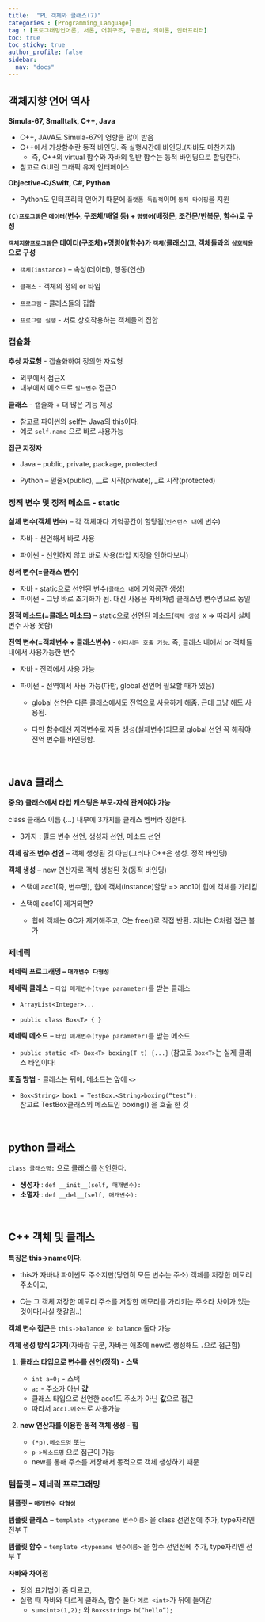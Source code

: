 ```yaml
---
title:  "PL 객체와 클래스(7)"
categories : [Programming_Language]
tag : [프로그래밍언어론, 서론, 어휘구조, 구문법, 의미론, 인터프리터]
toc: true
toc_sticky: true
author_profile: false
sidebar:
  nav: "docs"
---
```




## 객체지향 언어 역사

**Simula-67, Smalltalk, C++, Java**

* C++, JAVA도 Simula-67의 영향을 많이 받음
* C++에서 가상함수란 동적 바인딩. 즉 실행시간에 바인딩.(자바도 마찬가지)
  * 즉, C++의 virtual 함수와 자바의 일반 함수는 동적 바인딩으로 할당한다.
* 참고로 GUI란 그래픽 유저 인터페이스



**Objective-C/Swift, C#, Python**

* Python도 인터프리터 언어기 때문에 `플랫폼 독립적`이며 `동적 타이핑`을 지원



**`(C)프로그램`은 `데이터`(변수, 구조체/배열 등) + `명령어`(배정문, 조건문/반복문, 함수)로 구성**

**`객체지향프로그램`은 데이터(구조체)+명령어(함수)가 `객체`(클래스)고, 객체들과의 `상호작용`으로 구성**

* `객체(instance)` – 속성(데이터), 행동(연산)

* `클래스` - 객체의 정의 or 타입

* `프로그램` - 클래스들의 집합

* `프로그램 실행` - 서로 상호작용하는 객체들의 집합





### 캡슐화

**추상 자료형** - 캡슐화하여 정의한 자료형

* 외부에서 접근X
* 내부에서 메소드로 `필드변수` 접근O



**클래스** - 캡슐화 + 더 많은 기능 제공

* 참고로 파이썬의 self는 Java의 this이다. 
* 예로 `self.name` 으로 바로 사용가능



**접근 지정자**

* Java – public, private, package, protected

* Python – 밑줄x(public), __로 시작(private), _로 시작(protected)





### 정적 변수 및 정적 메소드 - static

**실체 변수(객체 변수)** – 각 객체마다 기억공간이 할당됨(`인스턴스 내`에 변수)

* 자바 - 선언해서 바로 사용

* 파이썬 - 선언하지 않고 바로 사용(타입 지정을 안하다보니)



**정적 변수(=클래스 변수)**

* 자바 - static으로 선언된 변수(`클래스 내`에 기억공간 생성)
* 파이썬 - 그냥 바로 초기화가 됨. 대신 사용은 자바처럼 클래스명.변수명으로 동일



**정적 메소드(=클래스 메소드)** – static으로 선언된 메소드(`객체 생성 X` => 따라서 실체 변수 사용 못함)

**전역 변수(=객체변수 + 클래스변수)** - `어디서든 호출 가능`. 즉, 클래스 내에서 or 객체들 내에서 사용가능한 변수

* 자바 - 전역에서 사용 가능

* 파이썬 - 전역에서 사용 가능(다만, global 선언어 필요할 때가 있음)

  * global 선언은 다른 클래스에서도 전역으로 사용하게 해줌. 근데 그냥 해도 사용됨.

  * 다만 함수에선 지역변수로 자동 생성(실체변수)되므로 global 선언 꼭 해줘야 전역 변수를 바인딩함.

<br>

## Java 클래스

**중요) 클래스에서 타입 캐스팅은 부모-자식 관계여야 가능**

class 클래스 이름 {...} 내부에 3가지를 클래스 멤버라 칭한다.

* 3가지 : 필드 변수 선언, 생성자 선언, 메소드 선언



**객체 참조 변수 선언** – 객체 생성된 것 아님(그러나 C++은 생성. 정적 바인딩)

**객체 생성** – new 연산자로 객체 생성된 것(동적 바인딩)

* 스택에 acc1(즉, 변수명), 힙에 객체(instance)할당 => acc1이 힙에 객체를 가리킴

* 스택에 acc1이 제거되면? 
  * 힙에 객체는 GC가 제거해주고, C는 free()로 직접 반환. 자바는 C처럼 접근 불가





### 제네릭

**제네릭 프로그래밍 – `매개변수 다형성`**

**제네릭 클래스** – `타입 매개변수(type parameter)`를 받는 클래스

* `ArrayList<Integer>...`

* `public class Box<T> { }`



**제네릭 메소드** – `타입 매개변수(type parameter)`를 받는 메소드

* `public static <T> Box<T> boxing(T t) {...}` (참고로 `Box<T>`는 실제 클래스 타입이다!



**호출 방법** - 클래스는 뒤에, 메소드는 앞에 `<>`

* `Box<String> box1 = TestBox.<String>boxing(“test”);`   
  참고로 TestBox클래스의 메소드인 boxing() 을 호출 한 것

<br>

## python 클래스

`class 클래스명:` 으로 클래스를 선언한다.

* **생성자** : `def __init__(self, 매개변수):` 
* **소멸자** : `def __del__(self, 매개변수):`

<br>

## C++ 객체 및 클래스

**특징은 this->name이다.** 

* this가 자바나 파이썬도 주소지만(당연히 모든 변수는 주소) 객체를 저장한 메모리 주소이고, 

* C는 그 객체 저장한 메모리 주소를 저장한 메모리를 가리키는 주소라 차이가 있는 것이다(사실 햇갈림..)



**객체 변수 접근**은 `this->balance 와 balance` 둘다 가능

**객체 생성 방식 2가지**(자바랑 구분, 자바는 애초에 new로 생성해도 `.`으로 접근함)

1. **클래스 타입으로 변수를 선언(정적) - 스택**
   * `int a=0;` - 스택
   * `a;` - 주소가 아닌 **값**
   * 클래스 타입으로 선언한 acc1도 주소가 아닌 **값**으로 접근
   * 따라서 `acc1.메소드`로 사용가능

2. **new 연산자를 이용한 동적 객체 생성 - 힙**
   * `(*p).메소드명`  또는
   * `p->메소드명` 으로 접근이 가능
   * new를 통해 주소를 저장해서 동적으로 객체 생성하기 때문





### 템플릿 – 제네릭 프로그래밍

**템플릿 – `매개변수 다형성`**

**템플릿 클래스** – `template <typename 변수이름>` 을 class 선언전에 추가, type자리엔 전부 T

**템플릿 함수** - `template <typename 변수이름>` 을 함수 선언전에 추가, type자리엔 전부 T

**자바와 차이점**

* 정의 표기법이 좀 다르고, 
* 실행 때 자바와 다르게 클래스, 함수 둘다 `예로 <int>`가 뒤에 들어감
  * `sum<int>(1,2);` 와 `Box<string> b(“hello”);`

​    
